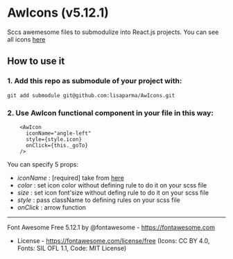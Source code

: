 # AwIcons (v5.12.1)
Sccs awemesome files to submodulize into React.js projects.
You can see all icons [here](https://fontawesome.com/icons?d=gallery&m=free)

## How to use it

### 1. Add this repo as submodule of your project with:
	
~~~~
git add submodule git@github.com:lisaparma/AwIcons.git
~~~~

### 2. Use AwIcon functional component in your file in this way:	
~~~~
    <AwIcon
      iconName="angle-left"
      style={style.icon}
      onClick={this._goTo}
    />
~~~~
You can specify 5 props:
* _iconName_ : [required] take from [here](https://fontawesome.com/icons?d=gallery&m=free)
* _color_ : set icon color without defining rule to do it on your scss file
* _size_ : set icon font'size without defing rule to do it on your scss file
* _style_ : pass className to defining rules on your scss file
* _onClick_ : arrow function 


---
Font Awesome Free 5.12.1 by @fontawesome - https://fontawesome.com
 * License - https://fontawesome.com/license/free (Icons: CC BY 4.0, Fonts: SIL OFL 1.1, Code: MIT License)
